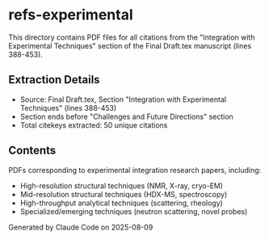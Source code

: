 # refs-experimental

This directory contains PDF files for all citations from the "Integration with Experimental Techniques" section of the Final Draft.tex manuscript (lines 388-453).

## Extraction Details
- Source: Final Draft.tex, Section "Integration with Experimental Techniques" (lines 388-453)
- Section ends before "Challenges and Future Directions" section
- Total citekeys extracted: 50 unique citations

## Contents
PDFs corresponding to experimental integration research papers, including:
- High-resolution structural techniques (NMR, X-ray, cryo-EM)
- Mid-resolution structural techniques (HDX-MS, spectroscopy) 
- High-throughput analytical techniques (scattering, rheology)
- Specialized/emerging techniques (neutron scattering, novel probes)

Generated by Claude Code on 2025-08-09
